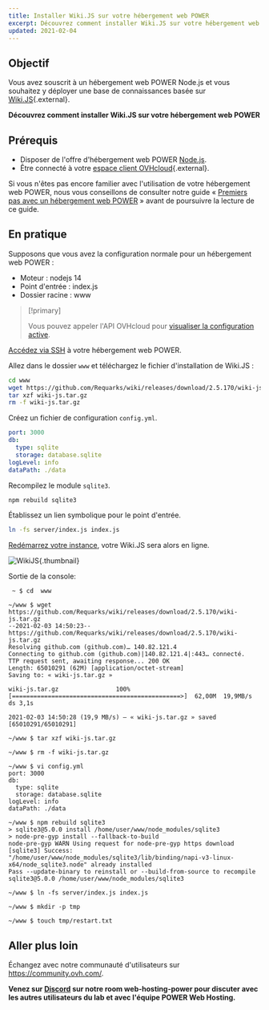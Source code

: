 ```yaml
---
title: Installer Wiki.JS sur votre hébergement web POWER
excerpt: Découvrez comment installer Wiki.JS sur votre hébergement web POWER
updated: 2021-02-04
---
```


## Objectif

Vous avez souscrit à un hébergement web POWER Node.js et vous souhaitez y déployer une base de connaissances basée sur [Wiki.JS](https://wiki.js.org/){.external}.

**Découvrez comment installer Wiki.JS sur votre hébergement web POWER**

## Prérequis

- Disposer de l'offre d'hébergement web POWER [Node.js](https://labs.ovh.com/managed-nodejs).
- Être connecté à votre [espace client OVHcloud](/links/manager){.external}.

Si vous n'êtes pas encore familier avec l'utilisation de votre hébergement web POWER, nous vous conseillons de consulter notre guide « [Premiers pas avec un hébergement web POWER](/pages/ovhcloud_labs/power_web_hosting/getting-started) » avant de poursuivre la lecture de ce guide.

## En pratique

Supposons que vous avez la configuration normale pour un hébergement web POWER :

- Moteur : nodejs 14
- Point d'entrée : index.js
- Dossier racine : www

> [!primary]
>
> Vous pouvez appeler l'API OVHcloud pour [visualiser la configuration active](/pages/ovhcloud_labs/power_web_hosting/getting-started#api-get-active-configuration).

[Accédez via SSH](/pages/ovhcloud_labs/power_web_hosting/getting-started#ssh) à votre hébergement web POWER.

Allez dans le dossier `www` et téléchargez le fichier d'installation de Wiki.JS :

```sh
cd www
wget https://github.com/Requarks/wiki/releases/download/2.5.170/wiki-js.tar.gz
tar xzf wiki-js.tar.gz
rm -f wiki-js.tar.gz
```

Créez un fichier de configuration `config.yml`.

```yaml
port: 3000
db:
  type: sqlite
  storage: database.sqlite
logLevel: info
dataPath: ./data
```

Recompilez le module `sqlite3`.

```sh
npm rebuild sqlite3
```

Établissez un lien symbolique pour le point d'entrée.

```sh
ln -fs server/index.js index.js
```

[Redémarrez votre instance](/pages/ovhcloud_labs/power_web_hosting/getting-started#restart), votre Wiki.JS sera alors en ligne.

![WikiJS](images/nodejs-install-wikijs-01.png){.thumbnail}

Sortie de la console:

```console
 ~ $ cd  www

~/www $ wget https://github.com/Requarks/wiki/releases/download/2.5.170/wiki-js.tar.gz
--2021-02-03 14:50:23--  https://github.com/Requarks/wiki/releases/download/2.5.170/wiki-js.tar.gz
Resolving github.com (github.com)… 140.82.121.4
Connecting to github.com (github.com)|140.82.121.4|:443… connecté.
TTP request sent, awaiting response... 200 OK
Length: 65010291 (62M) [application/octet-stream]
Saving to: « wiki-js.tar.gz »

wiki-js.tar.gz                100%[===============================================>]  62,00M  19,9MB/s    ds 3,1s

2021-02-03 14:50:28 (19,9 MB/s) — « wiki-js.tar.gz » saved [65010291/65010291]

~/www $ tar xzf wiki-js.tar.gz

~/www $ rm -f wiki-js.tar.gz

~/www $ vi config.yml
port: 3000
db:
  type: sqlite
  storage: database.sqlite
logLevel: info
dataPath: ./data
 
~/www $ npm rebuild sqlite3 
> sqlite3@5.0.0 install /home/user/www/node_modules/sqlite3
> node-pre-gyp install --fallback-to-build 
node-pre-gyp WARN Using request for node-pre-gyp https download
[sqlite3] Success: "/home/user/www/node_modules/sqlite3/lib/binding/napi-v3-linux-x64/node_sqlite3.node" already installed
Pass --update-binary to reinstall or --build-from-source to recompile
sqlite3@5.0.0 /home/user/www/node_modules/sqlite3 
 
~/www $ ln -fs server/index.js index.js

~/www $ mkdir -p tmp

~/www $ touch tmp/restart.txt
```

## Aller plus loin

Échangez avec notre communauté d'utilisateurs sur <https://community.ovh.com/>.

**Venez sur [Discord](https://discord.gg/ovhcloud) sur notre room web-hosting-power pour discuter avec les autres utilisateurs du lab et avec l'équipe POWER Web Hosting.**
